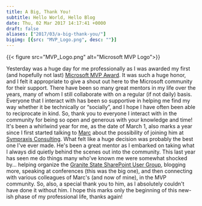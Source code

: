 ```yaml
---
title: A Big, Thank You!
subtitle: Hello World, Hello Blog
date: Thu, 02 Mar 2017 14:17:41 +0000
draft: false
aliases: ["2017/03/a-big-thank-you/"]
bigimg: [{src: "MVP_Logo.png", desc: ""}]
---
```


{{< figure src="MVP_Logo.png" alt="Microsoft MVP Logo">}}

Yesterday was a huge day for me professionally as I was awarded my first (and hopefully not last) [Microsoft MVP Award](https://mvp.microsoft.com/). It was such a huge honor, and I felt it appropriate to give a shout out here to the Microsoft community for their support. There have been so many great mentors in my life over the years, many of whom I still collaborate with on a regular (if not daily) basis. Everyone that I interact with has been so supportive in helping me find my way whether it be technically or “socially”, and I hope I have often been able to reciprocate in kind. So, thank you to everyone I interact with in the community for being so open and generous with your knowledge and time! It's been a whirlwind year for me, as the date of March 1, also marks a year since I first started talking to [Marc](https://sympmarc.com/) about the possibility of joining him at [Sympraxis Consulting](https://sympraxisconsulting.com). What felt like a huge decision was probably the best one I've ever made. He's been a great mentor as I embarked on taking what I always did quietly behind the scenes out into the community. This last year has seen me do things many who’ve known me were somewhat shocked by… helping organize the [Granite State SharePoint User Group](https://www.meetup.com/Granite-State-SharePoint-Users-Group/events/235672573/), blogging more, speaking at conferences (this was the big one), and then connecting with various colleagues of Marc's (and now of mine), in the MVP community. So, also, a special thank you to him, as I absolutely couldn't have done it without him. I hope this marks only the beginning of this new-ish phase of my professional life, thanks again!
